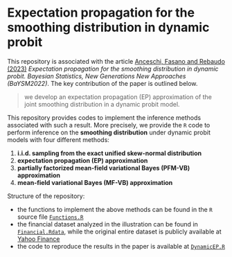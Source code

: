 # Expectation propagation for the smoothing distribution in dynamic probit

This repository is associated with the article [Anceschi, Fasano and Rebaudo (2023)](https://giovannirebaudo.github.io/Publications/2023AnceschiFasanoRebaudo.pdf) _Expectation propagation for the smoothing distribution in dynamic probit. Bayesian Statistics, New Generations New Approaches (BaYSM2022)_. 
The key contribution of the paper is outlined below.

> we develop an expectation propagation (EP) approximation of the joint smoothing distribution in a dynamic probit model.

This repository provides codes to implement the inference methods associated with such a result. More precisely, we provide the `R` code to perform inference on the **smoothing distribution** under dynamic probit models with four different methods:

1. **i.i.d. sampling from the exact unified skew-normal distribution**
2. **expectation propagation (EP) approximation**
3. **partially factorized mean-field variational Bayes (PFM-VB) approximation**
4. **mean-field variational Bayes (MF-VB) approximation**

Structure of the repository:

* the functions to implement the above methods can be found in the `R` source file [`Functions.R`](https://github.com/augustofasano/Dynamic-Probit-EP/blob/main/Functions.R)
* the financial dataset analyzed in the illustration can be found in [`Financial.Rdata`](https://github.com/augustofasano/Dynamic-Probit-EP/blob/main/Financial.RData), while the original entire dataset is publicly available at [Yahoo Finance](https://finance.yahoo.com/)
* the code to reproduce the results in the paper is available at [`DynamicEP.R`](https://github.com/augustofasano/Dynamic-Probit-EP/blob/main/DynamicEP.R)
